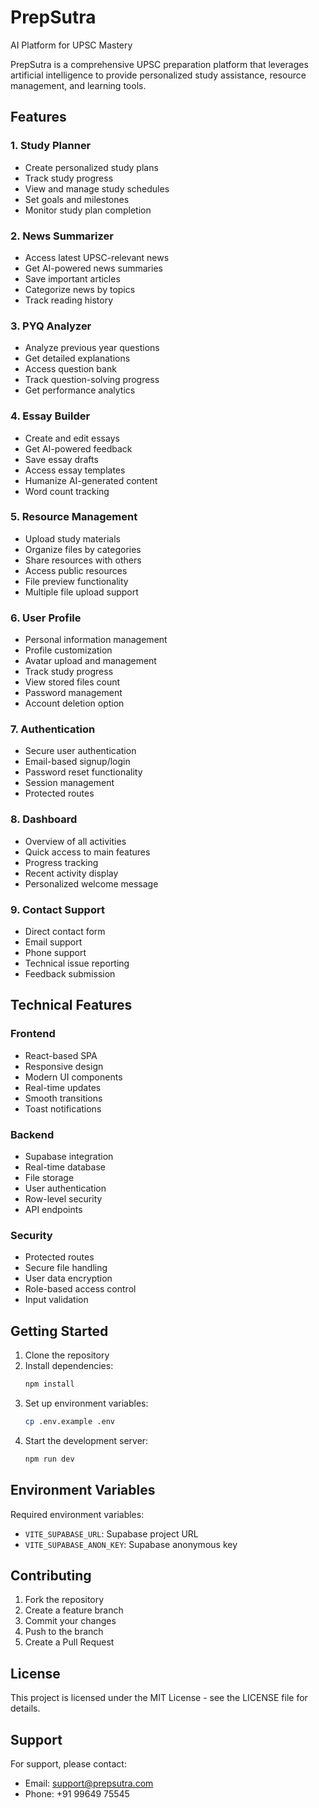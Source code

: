 # PrepSutra

AI Platform for UPSC Mastery

PrepSutra is a comprehensive UPSC preparation platform that leverages artificial intelligence to provide personalized study assistance, resource management, and learning tools.

## Features

### 1. Study Planner

- Create personalized study plans
- Track study progress
- View and manage study schedules
- Set goals and milestones
- Monitor study plan completion

### 2. News Summarizer

- Access latest UPSC-relevant news
- Get AI-powered news summaries
- Save important articles
- Categorize news by topics
- Track reading history

### 3. PYQ Analyzer

- Analyze previous year questions
- Get detailed explanations
- Access question bank
- Track question-solving progress
- Get performance analytics

### 4. Essay Builder

- Create and edit essays
- Get AI-powered feedback
- Save essay drafts
- Access essay templates
- Humanize AI-generated content
- Word count tracking

### 5. Resource Management

- Upload study materials
- Organize files by categories
- Share resources with others
- Access public resources
- File preview functionality
- Multiple file upload support

### 6. User Profile

- Personal information management
- Profile customization
- Avatar upload and management
- Track study progress
- View stored files count
- Password management
- Account deletion option

### 7. Authentication

- Secure user authentication
- Email-based signup/login
- Password reset functionality
- Session management
- Protected routes

### 8. Dashboard

- Overview of all activities
- Quick access to main features
- Progress tracking
- Recent activity display
- Personalized welcome message

### 9. Contact Support

- Direct contact form
- Email support
- Phone support
- Technical issue reporting
- Feedback submission

## Technical Features

### Frontend

- React-based SPA
- Responsive design
- Modern UI components
- Real-time updates
- Smooth transitions
- Toast notifications

### Backend

- Supabase integration
- Real-time database
- File storage
- User authentication
- Row-level security
- API endpoints

### Security

- Protected routes
- Secure file handling
- User data encryption
- Role-based access control
- Input validation

## Getting Started

1. Clone the repository
2. Install dependencies:
   ```bash
   npm install
   ```
3. Set up environment variables:
   ```bash
   cp .env.example .env
   ```
4. Start the development server:
   ```bash
   npm run dev
   ```

## Environment Variables

Required environment variables:

- `VITE_SUPABASE_URL`: Supabase project URL
- `VITE_SUPABASE_ANON_KEY`: Supabase anonymous key

## Contributing

1. Fork the repository
2. Create a feature branch
3. Commit your changes
4. Push to the branch
5. Create a Pull Request

## License

This project is licensed under the MIT License - see the LICENSE file for details.

## Support

For support, please contact:

- Email: support@prepsutra.com
- Phone: +91 99649 75545
